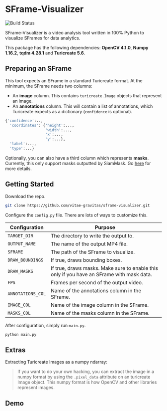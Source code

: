 # SFrame-Visualizer

![Build Status](https://travis-ci.org/joemccann/dillinger.svg?branch=master)

SFrame-Visualizer is a video analysis tool written in 100%  Python to visualize SFrames for data analytics.

This package has the following dependencies: **OpenCV 4.1.0**, **Numpy 1.16.2**, **tqdm 4.28.1** and **Turicreate 5.6**.


## Preparing an SFrame 

This tool expects an SFrame in a standard Turicreate format. At the minimum, the SFrame needs two columns: 

 - An **image** column. This contains `turicreate.Image` objects that represent an image. 
 - An **annotations** column. This will contain a list of annotations, which Turicreate expects as a dictionary (`confidence` is optional).
```python
{'confidence':..,
  'coordinates': {'height':...,
                  'width':...,
                  'x':...,
                  'y':...},
  'label':...,
  'type':...}
```

Optionally, you can also have a third column which represents **masks**. Currently, this only support masks outputted by SiamMask. Go [here](https://github.com/foolwood/SiamMask) for more details.

## Getting Started

Download the repo.

```bash 
git clone https://github.com/vitae-gravitas/sframe-visualizer.git
```

Configure the `config.py` file. There are lots of ways to customize this.

| Configuration     | Purpose           
| -------------    |-------------| 
| `TARGET_DIR`       | The directory to write the output to. | 
| `OUTPUT_NAME`      | The name of the output MP4 file.    |  
| `SFRAME` | The path of the SFrame to visualize. |  
| `DRAW_BOUNDINGS` |If true, draws bounding boxes.|  
| `DRAW_MASKS` |If true, draws masks. Make sure to enable this only if you have an SFrame with mask data.|  
| `FPS` |Frames per second of the output video.|  
| `ANNOTATIONS_COL` |Name of the annotations column in the SFrame.|  
| `IMAGE_COL` |Name of the image column in the SFrame.|  
| `MASKS_COL` |Name of the masks column in the SFrame.|  

After configuration, simply run `main.py`.
```bash
python main.py
```
## Extras
Extracting Turicreate Images as a numpy ndarray:
> If you want to do your own hacking, you can extract the image in a numpy format by using the `.pixel_data` attribute on an turicreate Image object. This numpy format is how OpenCV and other libraries represent images.

## Demo



